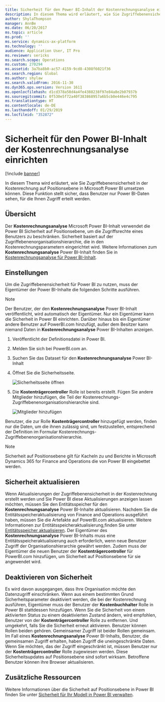 ```yaml
---
title: Sicherheit für den Power BI-Inhalt der Kostenrechnungsanalyse einrichten
description: In diesem Thema wird erläutert, wie Sie Zugriffebenensicherheit in der Kostenrechnung auf Positionsebene in Microsoft Power BI umsetzen können. Diese Funktion stellt sicher, dass Benutzer nur Power BI-Daten sehen, für die Ihnen Zugriff erteilt werden.
author: ShylaThompson
manager: AnnBe
ms.date: 06/20/2017
ms.topic: article
ms.prod: ''
ms.service: dynamics-ax-platform
ms.technology: ''
audience: Application User, IT Pro
ms.reviewer: sericks
ms.search.scope: Operations
ms.custom: 270294
ms.assetid: 3a7ba8b0-ac57-4159-9cd8-4308f6021f36
ms.search.region: Global
ms.author: shylaw
ms.search.validFrom: 2016-11-30
ms.dyn365.ops.version: Version 1611
ms.openlocfilehash: d1cd378a58d4a4fe4388238f97e84a8e2b07937b
ms.sourcegitcommit: 0f530e5f72a40f383868957a6b5cb0e446e4c795
ms.translationtype: HT
ms.contentlocale: de-DE
ms.lasthandoff: 01/29/2019
ms.locfileid: "352872"
---
```

# <a name="set-up-security-for-the-cost-accounting-analysis-power-bi-content"></a>Sicherheit für den Power BI-Inhalt der Kostenrechnungsanalyse einrichten

[!include [banner](../includes/banner.md)]

In diesem Thema wird erläutert, wie Sie Zugriffebenensicherheit in der Kostenrechnung auf Positionsebene in Microsoft Power BI umsetzen können. Diese Funktion stellt sicher, dass Benutzer nur Power BI-Daten sehen, für die Ihnen Zugriff erteilt werden.

## <a name="overview"></a>Übersicht

Der **Kostenrechnungsanalyse** Microsoft Power BI-Inhalt verwendet die Power BI Sicherheit auf Positionsebene, um die Zugriffsrechte eines Benutzers zu beschränken. Sicherheit basiert auf der Zugriffebenenorganisationshierarchie, die in den Kostenrechnungsparametern eingerichtet wird. Weitere Informationen zum **Kostenrechnungsanalyse** Power BI-Inhalt finden Sie in [Kostenrechnungsanalyse für Power BI-Inhalt](cost-accounting-analysis-content-pack.md).

## <a name="setup"></a>Einstellungen
Um die Zugriffebenensicherheit für Power BI zu nutzen, muss der Eigentümer der Power BI-Inhalte die folgenden Schritte ausführen.

> [!NOTE]
> Der Benutzer, der den **Kostenrechnungsanalyse** Power BI-Inhalt veröffentlicht, wird automatisch der Eigentümer. Nur ein Eigentümer kann die Sicherheit in Power BI einrichten. Darüber hinaus bis ein Eigentümer andere Benutzer auf PowerBI.com hinzufügt, außer dem Besitzer kann niemand Daten in **Kostenrechnungsanalyse** Power BI-Inhalten anzeigen.

1. Veröffentlicht der Definitionsdatei in Power BI.
2. Melden Sie sich bei PowerBI.com an.
3. Suchen Sie das Dataset für den **Kostenrechnungsanalyse** Power BI-Inhalt
4. Öffnet Sie die Sicherheitsseite.

    ![Sicherheitsseite öffnen](./media/CA-picture-1.png)

5. Die **Kostenträgercontroller** Rolle ist bereits erstellt. Fügen Sie andere Mitglieder hinzufügen, die Teil der Kostenrechnungs-Zugriffebenenorganisationshierarchie sind.

    ![Mitglieder hinzufügen](./media/CA-picture-2.png)

Benutzer, die zur Rolle **Kostenträgercontroller** hinzugefügt werden, finden nur die Daten, um die ihnen zulässig sind, um festzustellen, entsprechend der Definition im Formular Kostenrechnungs-Zugriffebenenorganisationshierarchie.

> [!NOTE]
> Sicherheit auf Positionsebene gilt für Kacheln zu und Berichte in Microsoft Dynamics 365 for Finance and Operations die von Power BI eingebettet werden.

## <a name="updating-security"></a>Sicherheit aktualisieren
Wenn Aktualisierungen der Zugriffebenensicherheit in der Kostenrechnung erstellt werden und Sie Power BI diese Aktualisierungen anzeigen lassen möchten, müssen Sie den Entitätsspeicher für den **Kostenrechnungsanalyse** Power BI-Inhalte aktualisieren. Nachdem Sie die Entitätsspeicheraktualisierung von Finance and Operations ausgeführt haben, müssen Sie die Artefakte auf PowerBI.com aktualisieren. Weitere Informationen zur Entitätsspeicheraktualisierung,finden Sie unter [Entitätsspeicher aktualisieren](power-bi-integration-entity-store.md#update-entity-store). Der Eigentümer des **Kostenrechnungsanalyse** Power BI-Inhalts muss eine Entitätsspeicheraktualisierung auch erforderlich, wenn neue Benutzer Zugriff der Organisationshierarchie gewährt werden. Zudem muss der Eigentümer die neuen Benutzer der **Kostenträgercontroller** für PowerBI.com hinzufügen, um Sicherheit auf Positionsebene für sie angewendet wird.

## <a name="disabling-security"></a>Deaktivieren von Sicherheit
Es wird davon ausgegangen, dass Ihre Organisation möchte den Datenzugriff einschränken. Wenn aus einem bestimmten Grund Sicherheitsparameter deaktiviert werden, die bei der Kostenrechnung ausführen, Eigentümer muss der Benutzer der **Kostenbuchhalter** Rolle in Power BI stattdessen hinzufügen. Wenn Sie die Sicherheit von einem aktivierten Status zu einem deaktivierten Zustand ändern, wird empfohlen, Benutzer von der **Kostenträgercontroller** Rolle zu entfernen. Und umgekehrt, falls Sie die Sicherheit erneut aktivieren. Benutzer können Rollen beiden gehören. Gemeinsamer Zugriff ist beider Rollen gemeinsam. Im Fall eines **Kostenrechnungsanalyse** Power BI-Inhalts, Benutzer, die gemeinsamen Zugriff erhalten, haben Zugriff die uneingeschränkte Daten. Wenn Sie möchten, das der Zugriff eingeschränkt ist, müssen Benutzer nur der **Kostenträgercontroller** Rolle zugewiesen werden. Diese Sicherheitsupdates auf Positionsebene sind sofort wirksam. Betroffene Benutzer können ihre Browser aktualisieren.

## <a name="additional-resources"></a>Zusätzliche Ressourcen
Weitere Informationen über die Sicherheit auf Positionsebene in Power BI finden Sie unter [Sicherheit für Ihr Modell in Power BI verwalten](https://powerbi.microsoft.com/en-us/documentation/powerbi-admin-rls/#manage-security-on-your-model).
